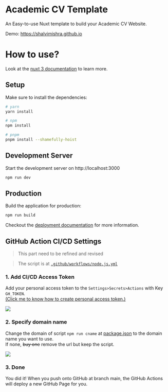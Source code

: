 # Academic CV Template

An Easy-to-use Nuxt template to build your Academic CV Website.

Demo: https://shalvimishra.github.io
# How to use?

Look at the [nuxt 3 documentation](https://v3.nuxtjs.org) to learn more.

## Setup

Make sure to install the dependencies:

```bash
# yarn
yarn install

# npm
npm install

# pnpm
pnpm install --shamefully-hoist
```

## Development Server

Start the development server on http://localhost:3000

```bash
npm run dev
```

## Production


Build the application for production:

```bash
npm run build
```

Checkout the [deployment documentation](https://v3.nuxtjs.org/docs/deployment) for more information.


## GitHub Action CI/CD Settings

> This part need to be refined and revised

> The script is at [`.github/workflows/node.js.yml`](./.github/workflows/node.js.yml)
### 1. Add CI/CD Access Token

Add your personal access token to the `Settings>Secrets>Actions` with Key `GH_TOKEN`. 
<br>[(Click me to know how to create personal access token.)](https://www.google.com/search?q=how+to+get+personal+access+token+github)

![](https://i.imgur.com/xfpPUF3.png)

### 2. Specify domain name

Change the domain of script `npm run cname` at [package.json](./package.json) to the domain name you want to use.
<br>If none, ~~buy one~~ remove the url but keep the script.

![](https://i.imgur.com/aEzOjID.png)

### 3. Done

You did it! When you push onto GitHub at branch main, the GitHub Actions will deploy a new GitHub Page for you.
